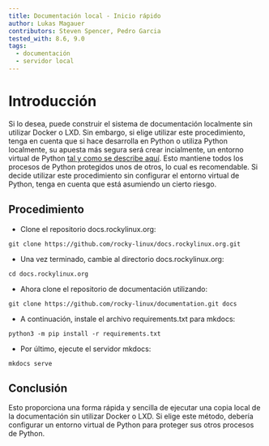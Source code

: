 ```yaml
---
title: Documentación local - Inicio rápido
author: Lukas Magauer
contributors: Steven Spencer, Pedro Garcia
tested_with: 8.6, 9.0
tags:
  - documentación
  - servidor local
---
```


# Introducción

Si lo desea, puede construir el sistema de documentación localmente sin utilizar Docker o LXD. Sin embargo, si elige utilizar este procedimiento, tenga en cuenta que si hace desarrolla en Python o utiliza Python localmente, su apuesta más segura será crear incialmente, un entorno virtual de Python [tal y como se describe aquí](https://docs.python.org/3/library/venv.html). Esto mantiene todos los procesos de Python protegidos unos de otros, lo cual es recomendable. Si decide utilizar este procedimiento sin configurar el entorno virtual de Python, tenga en cuenta que está asumiendo un cierto riesgo.

## Procedimiento

* Clone el repositorio docs.rockylinux.org:

```
git clone https://github.com/rocky-linux/docs.rockylinux.org.git
```

* Una vez terminado, cambie al directorio docs.rockylinux.org:

```
cd docs.rockylinux.org
```

* Ahora clone el repositorio de documentación utilizando:

```
git clone https://github.com/rocky-linux/documentation.git docs
```

* A continuación, instale el archivo requirements.txt para mkdocs:

```
python3 -m pip install -r requirements.txt
```

* Por último, ejecute el servidor mkdocs:

```
mkdocs serve
```

## Conclusión

Esto proporciona una forma rápida y sencilla de ejecutar una copia local de la documentación sin utilizar Docker o LXD. Si elige este método, debería configurar un entorno virtual de Python para proteger sus otros procesos de Python.
